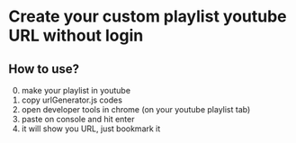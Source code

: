 # Create your custom playlist youtube URL without login

## How to use?

0. make your playlist in youtube
1. copy urlGenerator.js codes
2. open developer tools in chrome (on your youtube playlist tab)
3. paste on console and hit enter
4. it will show you URL, just bookmark it
